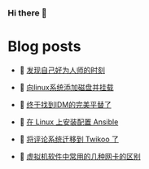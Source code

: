 ### Hi there 👋

# Blog posts
<!-- BLOG-POST-LIST:START -->
- 🥳 [发现自己好为人师的时刻](https://blog.oopsky.top/post/14e50b01/) 

- 🦆 [向linux系统添加磁盘并挂载](https://blog.oopsky.top/post/894ec163/) 

- 🎉 [终于找到IDM的完美平替了](https://blog.oopsky.top/post/cb5432d2/) 

- 🤠 [在 Linux 上安装配置 Ansible](https://blog.oopsky.top/post/7574f282/) 

- 👺 [将评论系统迁移到 Twikoo 了](https://blog.oopsky.top/post/e33ba8b8/) 

- 🥰 [虚拟机软件中常用的几种网卡的区别](https://blog.oopsky.top/post/98ac915d/) 
<!-- BLOG-POST-LIST:END -->

<!--
<div>
<img  src="https://github-readme-stats.vercel.app/api?username=waleslau&show_icons=true&theme=tokyo&icon_color=6392DF" style="    border-radius: 5px; filter: drop-shadow(2px 2px 3px dark) !important; height: 150px; margin: 10px;">
<img src="https://github-readme-stats.vercel.app/api/top-langs/?username=waleslau&layout=compact&theme=tokyo" style="border-radius: 5px; filter: drop-shadow(2px 2px 3px dark) !important; height: 150px; margin-left: 10px;">
</div>
-->

<!--
**waleslau/waleslau** is a ✨ _special_ ✨ repository because its `README.md` (this file) appears on your GitHub profile.

Here are some ideas to get you started:

- 🔭 I’m currently working on ...
- 🌱 I’m currently learning ...
- 👯 I’m looking to collaborate on ...
- 🤔 I’m looking for help with ...
- 💬 Ask me about ...
- 📫 How to reach me: ...
- 😄 Pronouns: ...
- ⚡ Fun fact: ...
-->
